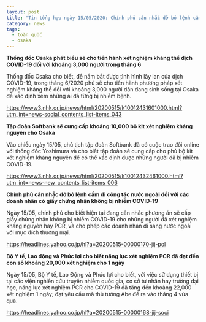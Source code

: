 ```yaml
---
layout: post
title: "Tin tổng hợp ngày 15/05/2020: Chính phủ cân nhắc dỡ bỏ lệnh cấm đi công tác nước ngoài đối với các doanh nhân có giấy chứng nhận không bị nhiễm COVID-19"
category: news
tags: 
  - toàn quốc
  - osaka
---
```

**Thống đốc Osaka phát biểu sẽ cho tiến hành xét nghiệm kháng thể dịch COVID-19 đối với khoảng 3,000 người trong tháng 6**

Thống đốc Osaka cho biết, để nắm bắt được tình hình lây lan của dịch COVID-19, trong tháng 6/2020 phủ sẽ cho tiến hành phương pháp xét nghiệm kháng thể đối với khoảng 3,000 người dân đang sinh sống tại Osaka để xác định xem những ai đã từng bị nhiễm bệnh.

<https://www3.nhk.or.jp/news/html/20200515/k10012431601000.html?utm_int=news-social_contents_list-items_043>

**Tập đoàn Softbank sẽ cung cấp khoảng 10,000 bộ kit xét nghiệm kháng nguyên cho Osaka**

Vào chiều ngày 15/05, chủ tịch tập đoàn Softbank đã có cuộc trao đổi online với thống đốc Yoshimura và cho biết tập đoàn sẽ cung cấp cho phủ bộ kit xét nghiệm kháng nguyên để có thể xác định được những người đã bị nhiễm COVID-19.

<https://www3.nhk.or.jp/news/html/20200515/k10012432461000.html?utm_int=news-new_contents_list-items_006>

**Chính phủ cân nhắc dỡ bỏ lệnh cấm đi công tác nước ngoài đối với các doanh nhân có giấy chứng nhận không bị nhiễm COVID-19**

Ngày 15/05, chính phủ cho biết hiện tại đang cân nhắc phương án sẽ cấp giấy chứng nhận không bị nhiễm COVID-19 cho những người đã xét nghiệm kháng nguyên hay PCR, và cho phép các doanh nhân đi sang nước ngoài với mục đích thương mại.

<https://headlines.yahoo.co.jp/hl?a=20200515-00000170-jij-pol>

**Bộ Y tế, Lao động và Phúc lợi cho biết năng lực xét nghiệm PCR đã đạt đến con số khoảng 20,000 xét nghiệm cho 1 ngày**

Ngày 15/05, Bộ Y tế, Lao Động và Phúc lợi cho biết, với việc sử dụng thiết bị tại các viện nghiên cứu truyền nhiễm quốc gia, cơ sở tư nhân hay trường đại học, năng lực xét nghiệm PCR cho COVID-19 đã tăng đến khoảng 22,000 xét nghiệm 1 ngày; đạt yêu cầu mà thủ tướng Abe đề ra vào tháng 4 vừa qua.

<https://headlines.yahoo.co.jp/hl?a=20200515-00000168-jij-soci>

